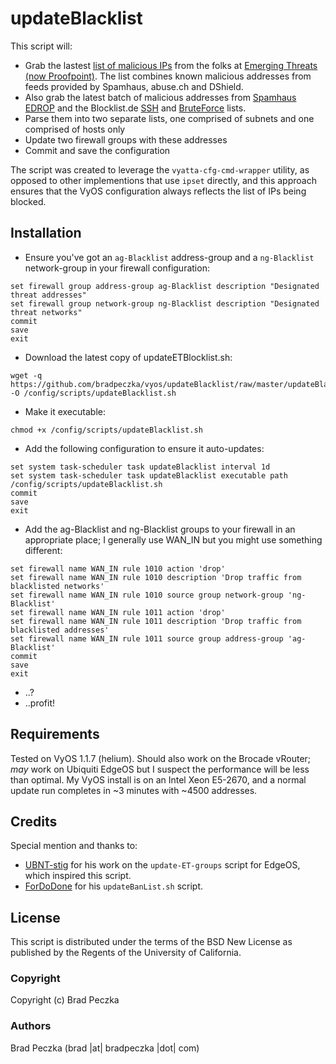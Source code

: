 updateBlacklist
===================

This script will:
  * Grab the lastest [list of malicious IPs](http://rules.emergingthreats.net/fwrules/emerging-Block-IPs.txt) from the folks at [Emerging Threats (now Proofpoint)](http://www.emergingthreats.net). The list combines known malicious addresses from feeds provided by Spamhaus, abuse.ch and DShield.
  * Also grab the latest batch of malicious addresses from [Spamhaus EDROP](http://www.spamhaus.org/drop/edrop.txt) and the Blocklist.de [SSH](http://lists.blocklist.de/lists/ssh.txt) and [BruteForce](https://lists.blocklist.de/lists/bruteforcelogin.txt) lists.
  * Parse them into two separate lists, one comprised of subnets and one comprised of hosts only
  * Update two firewall groups with these addresses
  * Commit and save the configuration
  
The script was created to leverage the `vyatta-cfg-cmd-wrapper` utility, as opposed to other implementions that use `ipset` directly, and this approach ensures that the VyOS configuration always reflects the list of IPs being blocked.

Installation
---------

  * Ensure you've got an `ag-Blacklist` address-group and a `ng-Blacklist` network-group in your firewall configuration:
  
  ```
  set firewall group address-group ag-Blacklist description "Designated threat addresses"
  set firewall group network-group ng-Blacklist description "Designated threat networks"
  commit
  save
  exit
  ```
  
  * Download the latest copy of updateETBlocklist.sh:
  
  ```
  wget -q https://github.com/bradpeczka/vyos/updateBlacklist/raw/master/updateBlacklist.sh -O /config/scripts/updateBlacklist.sh
  ```
  
  * Make it executable:
  
  ```
  chmod +x /config/scripts/updateBlacklist.sh
  ```
  
  * Add the following configuration to ensure it auto-updates:
  
  ```
  set system task-scheduler task updateBlacklist interval 1d
  set system task-scheduler task updateBlacklist executable path /config/scripts/updateBlacklist.sh
  commit
  save
  exit
  ```
  
  * Add the ag-Blacklist and ng-Blacklist groups to your firewall in an appropriate place; I generally use WAN_IN but you might use something different:
  
  ```
  set firewall name WAN_IN rule 1010 action 'drop'
  set firewall name WAN_IN rule 1010 description 'Drop traffic from blacklisted networks'
  set firewall name WAN_IN rule 1010 source group network-group 'ng-Blacklist'
  set firewall name WAN_IN rule 1011 action 'drop'
  set firewall name WAN_IN rule 1011 description 'Drop traffic from blacklisted addresses'
  set firewall name WAN_IN rule 1011 source group address-group 'ag-Blacklist'
  commit
  save
  exit
  ```
  
  * ..?
  * ..profit!
  
Requirements
------------

Tested on VyOS 1.1.7 (helium). Should also work on the Brocade vRouter; *may* work on Ubiquiti EdgeOS but I suspect the performance will be less than optimal. My VyOS install is on an Intel Xeon E5-2670, and a normal update run completes in ~3 minutes with ~4500 addresses.

Credits
-------

Special mention and thanks to:
  * [UBNT-stig](https://community.ubnt.com/t5/EdgeMAX/Emerging-Threats-Blacklist/m-p/801422#M28771) for his work on the `update-ET-groups` script for EdgeOS, which inspired this script.
  * [ForDoDone](https://fordodone.com/2013/10/01/vyatta-create-and-update-ip-based-ban-lists-from-spamhaus/) for his `updateBanList.sh` script.

License
-------

This script is distributed under the terms of the BSD New License as published by the Regents of the University of California.

### Copyright

  Copyright (c) Brad Peczka

### Authors
  
  Brad Peczka
  (brad |at| bradpeczka |dot| com)
